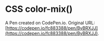 # CSS color-mix()

A Pen created on CodePen.io. Original URL: [https://codepen.io/fc883388/pen/ByBRXJJ](https://codepen.io/fc883388/pen/ByBRXJJ).
